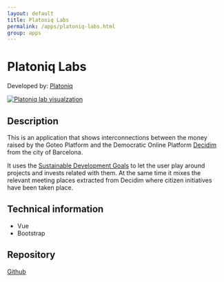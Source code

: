 ```yaml
---
layout: default
title: Platoniq Labs
permalink: /apps/platoniq-labs.html
group: apps
---
```

# Platoniq Labs
Developed by: [Platoniq](http://platoniq.net)

[![Platoniq lab visualzation](https://developers.goteo.org/assets/images/platoniq-labs.png)](https://labs.platoniq.net)


## Description

This is an application that shows interconnections between the money raised by the Goteo Platform and the Democratic Online Platform [Decidim](https://decidim.barcelona) from the city of Barcelona.

It uses the [Sustainable Development Goals](https://sustainabledevelopment.un.org/) to let the user play around projects and invests related with them. At the same time it mixes the relevant meeting places extracted from Decidim where citizen initiatives have been taken place.

## Technical information

- Vue
- Bootstrap

## Repository

[Github](https://github.com/Platoniq/labs-platoniq)





